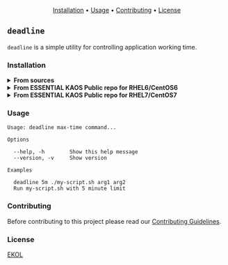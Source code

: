 <p align="center"><a href="#installation">Installation</a> • <a href="#usage">Usage</a> • <a href="#contributing">Contributing</a> • <a href="#license">License</a></p>

## `deadline`

`deadline` is a simple utility for controlling application working time.

### Installation

<details>
<summary><strong>From sources</strong></summary>

To build the MDToc from scratch, make sure you have a working Go 1.5+ workspace ([instructions](https://golang.org/doc/install)), then:

```
go get github.com/essentialkaos/deadline
```

If you want update `deadline` to latest stable release, do:

```
go get -u github.com/essentialkaos/deadline
```
</details>

<details>
<summary><strong>From ESSENTIAL KAOS Public repo for RHEL6/CentOS6</strong></summary>
```
[sudo] yum install -y https://yum.kaos.io/6/release/i386/kaos-repo-7.2-0.el6.noarch.rpm
[sudo] yum install deadline
```
</details>

<details>
<summary><strong>From ESSENTIAL KAOS Public repo for RHEL7/CentOS7</strong></summary>
```
[sudo] yum install -y https://yum.kaos.io/7/release/x86_64/kaos-repo-7.2-0.el7.noarch.rpm
[sudo] yum install deadline
```
</details>

### Usage

```
Usage: deadline max-time command...

Options

  --help, -h        Show this help message
  --version, -v     Show version

Examples

  deadline 5m ./my-script.sh arg1 arg2
  Run my-script.sh with 5 minute limit

```

### Contributing

Before contributing to this project please read our [Contributing Guidelines](https://github.com/essentialkaos/contributing-guidelines#contributing-guidelines).

### License

[EKOL](https://essentialkaos.com/ekol)
